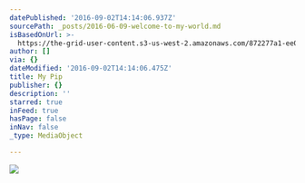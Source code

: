 ```yaml
---
datePublished: '2016-09-02T14:14:06.937Z'
sourcePath: _posts/2016-06-09-welcome-to-my-world.md
isBasedOnUrl: >-
  https://the-grid-user-content.s3-us-west-2.amazonaws.com/872277a1-ee0f-4146-8e29-1268e2f72b0d.jpg
author: []
via: {}
dateModified: '2016-09-02T14:14:06.475Z'
title: My Pip
publisher: {}
description: ''
starred: true
inFeed: true
hasPage: false
inNav: false
_type: MediaObject

---
```

![](https://the-grid-user-content.s3-us-west-2.amazonaws.com/872277a1-ee0f-4146-8e29-1268e2f72b0d.jpg)